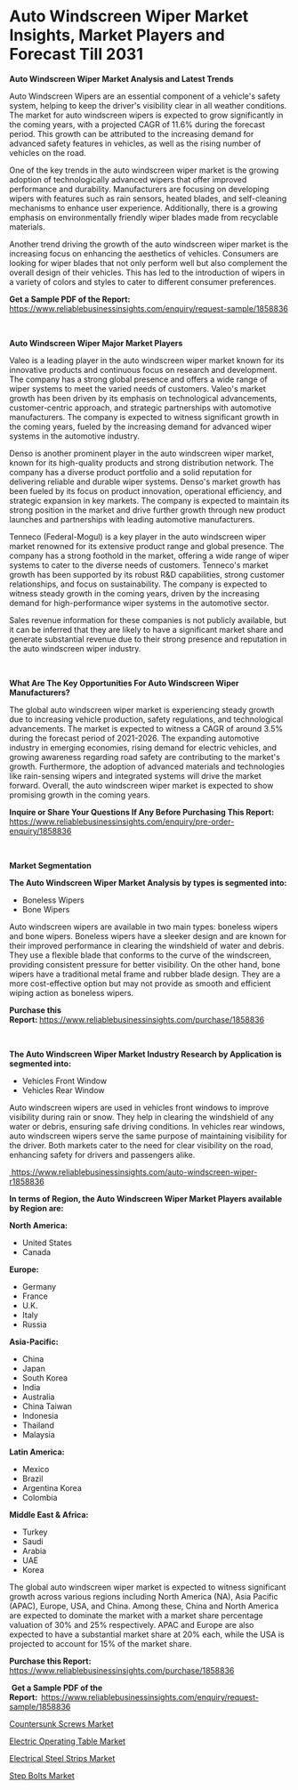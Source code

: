 <p><h1>Auto Windscreen Wiper Market Insights, Market Players and Forecast Till 2031</h1></p><p><strong>Auto Windscreen Wiper Market Analysis and Latest Trends</strong></p>
<p><p>Auto Windscreen Wipers are an essential component of a vehicle's safety system, helping to keep the driver's visibility clear in all weather conditions. The market for auto windscreen wipers is expected to grow significantly in the coming years, with a projected CAGR of 11.6% during the forecast period. This growth can be attributed to the increasing demand for advanced safety features in vehicles, as well as the rising number of vehicles on the road.</p><p>One of the key trends in the auto windscreen wiper market is the growing adoption of technologically advanced wipers that offer improved performance and durability. Manufacturers are focusing on developing wipers with features such as rain sensors, heated blades, and self-cleaning mechanisms to enhance user experience. Additionally, there is a growing emphasis on environmentally friendly wiper blades made from recyclable materials.</p><p>Another trend driving the growth of the auto windscreen wiper market is the increasing focus on enhancing the aesthetics of vehicles. Consumers are looking for wiper blades that not only perform well but also complement the overall design of their vehicles. This has led to the introduction of wipers in a variety of colors and styles to cater to different consumer preferences.</p></p>
<p><strong>Get a Sample PDF of the Report:&nbsp;</strong> <a href="https://www.reliablebusinessinsights.com/enquiry/request-sample/1858836">https://www.reliablebusinessinsights.com/enquiry/request-sample/1858836</a></p>
<p>&nbsp;</p>
<p><strong>Auto Windscreen Wiper Major Market Players</strong></p>
<p><p>Valeo is a leading player in the auto windscreen wiper market known for its innovative products and continuous focus on research and development. The company has a strong global presence and offers a wide range of wiper systems to meet the varied needs of customers. Valeo's market growth has been driven by its emphasis on technological advancements, customer-centric approach, and strategic partnerships with automotive manufacturers. The company is expected to witness significant growth in the coming years, fueled by the increasing demand for advanced wiper systems in the automotive industry.</p><p>Denso is another prominent player in the auto windscreen wiper market, known for its high-quality products and strong distribution network. The company has a diverse product portfolio and a solid reputation for delivering reliable and durable wiper systems. Denso's market growth has been fueled by its focus on product innovation, operational efficiency, and strategic expansion in key markets. The company is expected to maintain its strong position in the market and drive further growth through new product launches and partnerships with leading automotive manufacturers.</p><p>Tenneco (Federal-Mogul) is a key player in the auto windscreen wiper market renowned for its extensive product range and global presence. The company has a strong foothold in the market, offering a wide range of wiper systems to cater to the diverse needs of customers. Tenneco's market growth has been supported by its robust R&D capabilities, strong customer relationships, and focus on sustainability. The company is expected to witness steady growth in the coming years, driven by the increasing demand for high-performance wiper systems in the automotive sector.</p><p>Sales revenue information for these companies is not publicly available, but it can be inferred that they are likely to have a significant market share and generate substantial revenue due to their strong presence and reputation in the auto windscreen wiper industry.</p></p>
<p>&nbsp;</p>
<p><strong>What Are The Key Opportunities For Auto Windscreen Wiper Manufacturers?</strong></p>
<p><p>The global auto windscreen wiper market is experiencing steady growth due to increasing vehicle production, safety regulations, and technological advancements. The market is expected to witness a CAGR of around 3.5% during the forecast period of 2021-2026. The expanding automotive industry in emerging economies, rising demand for electric vehicles, and growing awareness regarding road safety are contributing to the market's growth. Furthermore, the adoption of advanced materials and technologies like rain-sensing wipers and integrated systems will drive the market forward. Overall, the auto windscreen wiper market is expected to show promising growth in the coming years.</p></p>
<p><strong>Inquire or Share Your Questions If Any Before Purchasing This Report:</strong> <a href="https://www.reliablebusinessinsights.com/enquiry/pre-order-enquiry/1858836">https://www.reliablebusinessinsights.com/enquiry/pre-order-enquiry/1858836</a></p>
<p>&nbsp;</p>
<p><strong>Market Segmentation</strong></p>
<p><strong>The Auto Windscreen Wiper Market Analysis by types is segmented into:</strong></p>
<p><ul><li>Boneless Wipers</li><li>Bone Wipers</li></ul></p>
<p><p>Auto windscreen wipers are available in two main types: boneless wipers and bone wipers. Boneless wipers have a sleeker design and are known for their improved performance in clearing the windshield of water and debris. They use a flexible blade that conforms to the curve of the windscreen, providing consistent pressure for better visibility. On the other hand, bone wipers have a traditional metal frame and rubber blade design. They are a more cost-effective option but may not provide as smooth and efficient wiping action as boneless wipers.</p></p>
<p><strong>Purchase this Report:&nbsp;</strong><a href="https://www.reliablebusinessinsights.com/purchase/1858836">https://www.reliablebusinessinsights.com/purchase/1858836</a></p>
<p>&nbsp;</p>
<p><strong>The Auto Windscreen Wiper Market Industry Research by Application is segmented into:</strong></p>
<p><ul><li>Vehicles Front Window</li><li>Vehicles Rear Window</li></ul></p>
<p><p>Auto windscreen wipers are used in vehicles front windows to improve visibility during rain or snow. They help in clearing the windshield of any water or debris, ensuring safe driving conditions. In vehicles rear windows, auto windscreen wipers serve the same purpose of maintaining visibility for the driver. Both markets cater to the need for clear visibility on the road, enhancing safety for drivers and passengers alike.</p></p>
<p><a href="https://www.reliablebusinessinsights.com/auto-windscreen-wiper-r1858836">&nbsp;https://www.reliablebusinessinsights.com/auto-windscreen-wiper-r1858836</a></p>
<p><strong>In terms of Region, the Auto Windscreen Wiper Market Players available by Region are:</strong></p>
<p>
    <p> <strong> North America: </strong>
        <ul>
            <li>United States</li>
            <li>Canada</li>
        </ul>
        </p> 
    <p> <strong> Europe: </strong>
        <ul>
            <li>Germany</li>
            <li>France</li>
            <li>U.K.</li>
            <li>Italy</li>
            <li>Russia</li>
        </ul>
        </p> 
    <p> <strong> Asia-Pacific: </strong>
        <ul>
            <li>China</li>
            <li>Japan</li>
            <li>South Korea</li>
            <li>India</li>
            <li>Australia</li>
            <li>China Taiwan</li>
            <li>Indonesia</li>
            <li>Thailand</li>
            <li>Malaysia</li>
        </ul>
        </p> 
    <p> <strong> Latin America: </strong>
        <ul>
            <li>Mexico</li>
            <li>Brazil</li>
            <li>Argentina Korea</li>
            <li>Colombia</li>
        </ul>
        </p> 
    <p> <strong> Middle East & Africa: </strong>
        <ul>
            <li>Turkey</li>
            <li>Saudi</li>
            <li>Arabia</li>
            <li>UAE</li>
            <li>Korea</li>
        </ul>
    </p>
    </p>
<p><p>The global auto windscreen wiper market is expected to witness significant growth across various regions including North America (NA), Asia Pacific (APAC), Europe, USA, and China. Among these, China and North America are expected to dominate the market with a market share percentage valuation of 30% and 25% respectively. APAC and Europe are also expected to have a substantial market share at 20% each, while the USA is projected to account for 15% of the market share.</p></p>
<p><strong>Purchase this Report: </strong><a href="https://www.reliablebusinessinsights.com/purchase/1858836">https://www.reliablebusinessinsights.com/purchase/1858836</a></p>
<p>&nbsp;<strong>Get a Sample PDF of the Report:&nbsp;&nbsp;</strong><a href="https://www.reliablebusinessinsights.com/enquiry/request-sample/1858836">https://www.reliablebusinessinsights.com/enquiry/request-sample/1858836</a></p>
<p><strong></strong></p>
<p><p><a href="https://github.com/dylanObrien626/Market-Research-Report-List-1/blob/main/countersunk-screws-market.md">Countersunk Screws Market</a></p><p><a href="https://medium.com/@kathleenjacksond65/global-electric-operating-table-market-analysis-trends-forecasts-and-growth-opportunities-2024-d107249fa8e1">Electric Operating Table Market</a></p><p><a href="https://medium.com/@alexander.bell98078/electrical-steel-strips-market-forecasts-market-trends-and-impact-analysis-2024-2031-4dbdbc5a0a54">Electrical Steel Strips Market</a></p><p><a href="https://github.com/qndifksd5/Market-Research-Report-List-1/blob/main/step-bolts-market.md">Step Bolts Market</a></p></p>